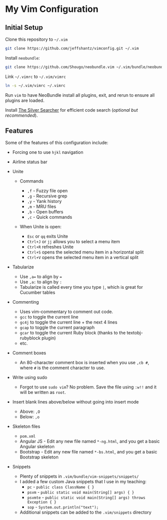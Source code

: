 My Vim Configuration
====================

Initial Setup
-------------

Clone this repository to `~/.vim`

```bash
git clone https://github.com/jeffshantz/vimconfig.git ~/.vim
```

Install `neobundle`:

```bash
git clone https://github.com/Shougo/neobundle.vim ~/.vim/bundle/neobundle.vim
```

Link `~/.vimrc` to `~/.vim/vimrc`

```bash
ln -s ~/.vim/vimrc ~/.vimrc
```

Run `vim` to have NeoBundle install all plugins, exit, and rerun to ensure all
plugins are loaded.

Install [The Silver Searcher](https://github.com/ggreer/the_silver_searcher) for 
efficient code search (*optional but recommended*).

Features
--------

Some of the features of this configuration include:

* Forcing one to use `hjkl` navigation

* Airline status bar

* Unite

  * Commands
    * `,f` - Fuzzy file open
    * `,g` - Recursive grep
    * `,y` - Yank history
    * `,m` - MRU files
    * `,b` - Open buffers
    * `,c` - Quick commands

  * When Unite is open:
    * `Esc` or `qq` exits Unite
    * `Ctrl+J` or `jj` allows you to select a menu item
    * `Ctrl+R` refreshes Unite
    * `Ctrl+S` opens the selected menu item in a horizontal split
    * `Ctrl+V` opens the selected menu item in a vertical split

* Tabularize
  * Use `,a=` to align by `=`
  * Use `,a:` to align by `:`
  * Tabularize is called every time you type `|`, which is great for Cucumber tables

* Commenting
  * Uses vim-commentary to comment out code.
  * `gcc` to toggle the current line
  * `gc4j` to toggle the current line + the next 4 lines
  * `gcap` to toggle the current paragraph
  * `gcar` to toggle the current Ruby block (thanks to the textobj-rubyblock plugin)
  * etc.

* Comment boxes
  * An 80-character comment box is inserted when you use `,cb #`, where `#` is the comment
    character to use.

* Write using sudo
  * Forgot to use `sudo vim`?  No problem.  Save the file using `:w!!` and it will be 
    written as `root`.

* Insert blank lines above/below without going into insert mode
  * Above: `,O`
  * Below: `,o`

* Skeleton files
  * `pom.xml`
  * Angular JS - Edit any new file named `*-ng.html`, and you get a basic Angular skeleton
  * Bootstrap - Edit any new file named `*-bs.html`, and you get a basic Bootstrap skeleton

* Snippets
  * Plenty of snippets in `.vim/bundle/vim-snippets/snippets/`
  * I added a few custom Java snippets that I use in my teaching:
    * `pc` - `public class ClassName { }`
    * `psvm` - `public static void main(String[] args) { }`
    * `psvmte` - `public static void main(String[] args) throws Exception { }`
    * `sop` - `System.out.println("text");`
  * Additional snippets can be added to the `.vim/snippets` directory
